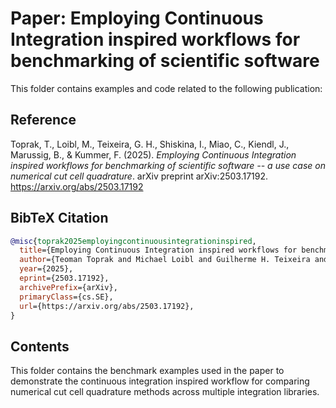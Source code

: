 # Paper: Employing Continuous Integration inspired workflows for benchmarking of scientific software

This folder contains examples and code related to the following publication:

## Reference

Toprak, T., Loibl, M., Teixeira, G. H., Shiskina, I., Miao, C., Kiendl, J., Marussig, B., & Kummer, F. (2025). *Employing Continuous Integration inspired workflows for benchmarking of scientific software -- a use case on numerical cut cell quadrature*. arXiv preprint arXiv:2503.17192. https://arxiv.org/abs/2503.17192

## BibTeX Citation

```bibtex
@misc{toprak2025employingcontinuousintegrationinspired,
  title={Employing Continuous Integration inspired workflows for benchmarking of scientific software -- a use case on numerical cut cell quadrature},
  author={Teoman Toprak and Michael Loibl and Guilherme H. Teixeira and Irina Shiskina and Chen Miao and Josef Kiendl and Benjamin Marussig and Florian Kummer},
  year={2025},
  eprint={2503.17192},
  archivePrefix={arXiv},
  primaryClass={cs.SE},
  url={https://arxiv.org/abs/2503.17192},
}
```

## Contents

This folder contains the benchmark examples used in the paper to demonstrate the continuous integration inspired workflow for comparing numerical cut cell quadrature methods across multiple integration libraries.
